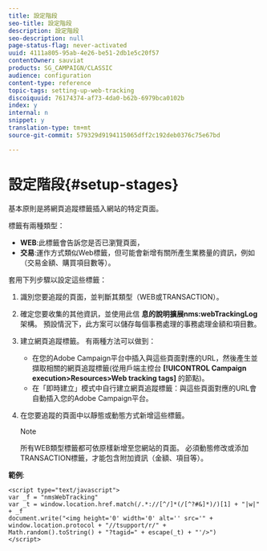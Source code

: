 ```yaml
---
title: 設定階段
seo-title: 設定階段
description: 設定階段
seo-description: null
page-status-flag: never-activated
uuid: 4111a805-95ab-4e26-be51-2db1e5c20f57
contentOwner: sauviat
products: SG_CAMPAIGN/CLASSIC
audience: configuration
content-type: reference
topic-tags: setting-up-web-tracking
discoiquuid: 76174374-af73-4da0-b62b-6979bca0102b
index: y
internal: n
snippet: y
translation-type: tm+mt
source-git-commit: 579329d9194115065dff2c192deb0376c75e67bd

---
```



# 設定階段{#setup-stages}

基本原則是將網頁追蹤標籤插入網站的特定頁面。

標籤有兩種類型：

* **WEB**:此標籤會告訴您是否已瀏覽頁面，
* **交易**:運作方式類似Web標籤，但可能會新增有關所產生業務量的資訊，例如（交易金額、購買項目數等）。

套用下列步驟以設定這些標籤：

1. 識別您要追蹤的頁面，並判斷其類型（WEB或TRANSACTION）。
1. 確定您要收集的其他資訊，並使用此信 **息的說明擴展nms:webTrackingLog** 架構。 預設情況下，此方案可以儲存每個事務處理的事務處理金額和項目數。
1. 建立網頁追蹤標籤。 有兩種方法可以做到：

   * 在您的Adobe Campaign平台中插入與這些頁面對應的URL，然後產生並擷取相關的網頁追蹤標籤(從用戶端主控台 **[!UICONTROL Campaign execution>Resources>Web tracking tags]** 的節點)。
   * 在「即時建立」模式中自行建立網頁追蹤標籤：與這些頁面對應的URL會自動插入您的Adobe Campaign平台。

1. 在您要追蹤的頁面中以靜態或動態方式新增這些標籤。

   >[!NOTE]
   >
   >所有WEB類型標籤都可依原樣新增至您網站的頁面。 必須動態修改或添加TRANSACTION標籤，才能包含附加資訊（金額、項目等）。

**範例**:

```
<script type="text/javascript">
var _f = "nmsWebTracking"
var _t = window.location.href.match(/.*://[^/]*(/[^?#&]*)/)[1] + "|w|" + _f
document.write("<img height='0' width='0' alt='' src='" +
window.location.protocol + "//tsupport/r/" +
Math.random().toString() + "?tagid=" + escape(_t) + "'/>")
</script>
```

